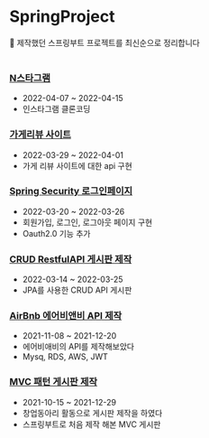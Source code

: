 # SpringProject
📌 제작했던 스프링부트 프로젝트를 최신순으로 정리합니다
<br/><br/>

### [N스타그램](https://github.com/Jupiter-J/Nstagram.git)
* 2022-04-07 ~ 2022-04-15
* 인스타그램 클론코딩

### [가게리뷰 사이트](https://github.com/Jupiter-J/ShopBoard.git)
* 2022-03-29 ~ 2022-04-01
* 가게 리뷰 사이트에 대한 api 구현


### [Spring Security 로그인페이지 ](https://github.com/Jupiter-J/SpringSecurity.git)
* 2022-03-20 ~ 2022-03-26
* 회원가입, 로그인, 로그아웃 페이지 구현
* Oauth2.0 기능 추가 



### [CRUD RestfulAPI 게시판 제작](https://github.com/Jupiter-J/CRUD_API_SpringBoard.git)
* 2022-03-14 ~ 2022-03-25
* JPA를 사용한 CRUD API 게시판

### [AirBnb 에어비앤비 API 제작](https://github.com/Jupiter-J/airbnb.git)
* 2021-11-08 ~ 2021-12-20
* 에어비애비의 API를 제작해보았다
* Mysq, RDS, AWS, JWT


### [MVC 패턴 게시판 제작](https://github.com/Jupiter-J/DoorLock.git) 
* 2021-10-15 ~ 2021-12-29
* 창업동아리 활동으로 게시판 제작을 하였다 
* 스프링부트로 처음 제작 해본 MVC 게시판
<br/><br/>
